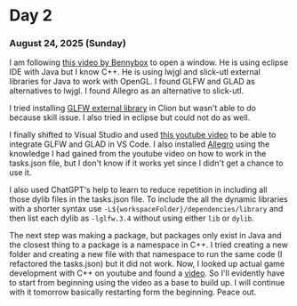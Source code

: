 # Day 2
### August 24, 2025 (Sunday)

I am following [this video by Bennybox](https://youtu.be/yt-0nObJZf8?si=W-0Nr4HTORfoo0-8) to open a window. He is using eclipse IDE with Java but I know C++. He is using lwjgl and slick-utl external libraries for Java to work with OpenGL. I found GLFW and GLAD as alternatives to lwjgl. I found Allegro as an alternative to slick-utl.

I tried installing [GLFW external library](https://www.glfw.org/download) in Clion but wasn't able to do because skill issue. I also tried in eclipse but could not do as well.

I finally shifted to Visual Studio and used [this youtube video](https://www.youtube.com/watch?v=7-dL6a5_B3I) to be able to integrate GLFW and GLAD in VS Code. I also installed [Allegro](https://github.com/liballeg/allegro_wiki/wiki/Quickstart) using the knowledge I had gained from the youtube video on how to work in the tasks.json file, but I don't know if it works yet since I didn't get a chance to use it. 

I also used ChatGPT's help to learn to reduce repetition in including all those dylib files in the tasks.json file. To include the all the dynamic libraries with a shorter syntax use `-L${workspaceFolder}/dependencies/library` and then list each dylib as `-lglfw.3.4` without using either `lib` or `dylib`.

The next step was making a package, but packages only exist in Java and the closest thing to a package is a namespace in C++. I tried creating a new folder and creating a new file with that namespace to run the same code (I refactored the tasks.json) but it did not work. Now, I looked up actual game development with C++ on youtube and found a [video](https://www.youtube.com/watch?v=0xmpEdbEPpc). So I'll evidently have to start from beginning using the video as a base to build up. I will continue with it tomorrow basically restarting form the beginning. Peace out.

